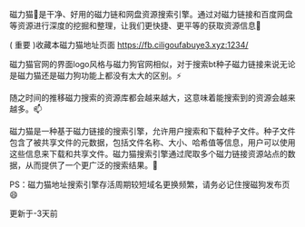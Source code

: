 
磁力猫👋是干净、好用的磁力链和网盘资源搜索引擎。通过对磁力链接和百度网盘等资源进行深度的挖掘和整理，让我们更快捷、更平等的获取资源信息👯

( 重要 )收藏本磁力猫地址页面 https://fb.ciligoufabuye3.xyz:1234/

磁力猫官网的界面logo风格与磁力狗官网相似，对于搜索bt种子磁力链接来说无论是磁力猫还是磁力狗功能上都没有太大的区别。⚡

随之时间的推移磁力搜索的资源库都会越来越大，这意味着能搜索到的资源会越来越多。📫

磁力猫是一种基于磁力链接的搜索引擎，允许用户搜索和下载种子文件。种子文件包含了被共享文件的元数据，包括文件名称、大小、哈希值等信息，用户可以使用这些信息来下载和共享文件。磁力猫搜索引擎通过爬取多个磁力链接资源站点的数据，从而提供了一个更广泛的搜索结果。🤔

PS：磁力猫地址搜索引擎存活周期较短域名更换频繁，请务必记住搜磁狗发布页 😄


更新于-3天前

